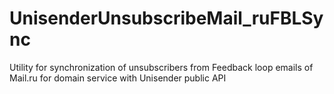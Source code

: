 # UnisenderUnsubscribeMail_ruFBLSync
Utility for synchronization of unsubscribers from Feedback loop emails of Mail.ru for domain service with Unisender public API
